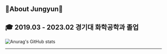 🩵About Jungyun🩵
---
🎓 2019.03 - 2023.02 경기대 화학공학과 졸업 
---

![Anurag's GitHub stats](https://github-readme-stats.vercel.app/api?username=yun0727&theme=dark&show_icons=true)

---
